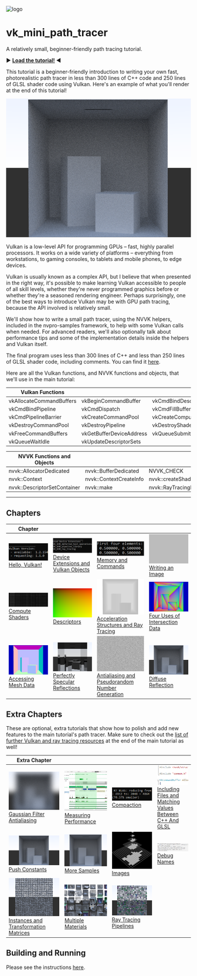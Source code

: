 ![logo](http://nvidianews.nvidia.com/_ir/219/20157/NV_Designworks_logo_horizontal_greenblack.png)

# vk_mini_path_tracer

A relatively small, beginner-friendly path tracing tutorial.

:arrow_forward: **[Load the tutorial!](https://nvpro-samples.github.io/vk_mini_path_tracer/index.html)** :arrow_backward:

This tutorial is a beginner-friendly introduction to writing your own fast,
photorealistic path tracer in less than 300 lines of C++ code and 250 lines of
GLSL shader code using Vulkan. Here's an example of what you'll render at the
end of this tutorial!

![](docs/images/12-vk_mini_path_tracer.png)

Vulkan is a low-level API for programming GPUs – fast, highly parallel processors.
It works on a wide variety of platforms – everything from workstations, to
gaming consoles, to tablets and mobile phones, to edge devices.

Vulkan is usually known as a complex API, but I believe that when presented in
the right way, it's possible to make learning Vulkan accessible to people of all
skill levels, whether they're never programmed graphics before or whether
they're a seasoned rendering engineer. Perhaps surprisingly, one of the best
ways to introduce Vulkan may be with GPU path tracing, because the API involved
is relatively small.

We'll show how to write a small path tracer, using the NVVK helpers, included in
the nvpro-samples framework, to help with some Vulkan calls when needed.
For advanced readers, we'll also optionally talk about performance tips and some
of the implementation details inside the helpers and Vulkan itself.

The final program uses less than 300 lines of C++ and less than 250 lines of GLSL shader code, including comments. You can find it [here](https://github.com/nvpro-samples/vk_mini_path_tracer/blob/main/vk_mini_path_tracer).

Here are all the Vulkan functions, and NVVK functions and objects, that we'll use in the main tutorial:

| **Vulkan Functions**     |                          |                          |
| ------------------------ | ------------------------ | ------------------------ |
| vkAllocateCommandBuffers | vkBeginCommandBuffer     | vkCmdBindDescriptorSets  |
| vkCmdBindPipeline        | vkCmdDispatch            | vkCmdFillBuffer          |
| vkCmdPipelineBarrier     | vkCreateCommandPool      | vkCreateComputePipelines |
| vkDestroyCommandPool     | vkDestroyPipeline        | vkDestroyShaderModule    |
| vkFreeCommandBuffers     | vkGetBufferDeviceAddress | vkQueueSubmit            |
| vkQueueWaitIdle          | vkUpdateDescriptorSets   |                          |

| **NVVK Functions and Objects** |                         |                            |
| ------------------------------ | ----------------------- | -------------------------- |
| nvvk::AllocatorDedicated       | nvvk::BufferDedicated   | NVVK_CHECK                 |
| nvvk::Context                  | nvvk::ContextCreateInfo | nvvk::createShaderModule   |
| nvvk::DescriptorSetContainer   | nvvk::make              | nvvk::RayTracingBuilderKHR |

-------

## Chapters

| **Chapter**                                                  |                                                              |                                                              |                                                              |
| ------------------------------------------------------------ | ------------------------------------------------------------ | ------------------------------------------------------------ | ------------------------------------------------------------ |
| ![small](docs/images/1-thumbnail.png)<br/>[Hello, Vulkan!](https://nvpro-samples.github.io/vk_mini_path_tracer/index.html#hello,vulkan!) | ![small](docs/images/2-thumbnail.png)<br/>[Device Extensions and Vulkan Objects](https://nvpro-samples.github.io/vk_mini_path_tracer/index.html#deviceextensionsandvulkanobjects) | ![small](docs/images/3-thumbnail.png)<br/>[Memory and Commands](https://nvpro-samples.github.io/vk_mini_path_tracer/index.html#memory) | ![small](docs/images/4-gray.png)<br/>[Writing an Image](https://nvpro-samples.github.io/vk_mini_path_tracer/index.html#writinganimage) |
| ![small](docs/images/5-thumbnail.png)<br/>[Compute Shaders](https://nvpro-samples.github.io/vk_mini_path_tracer/index.html#computeshaders) | ![small](docs/images/6-descriptors.png)<br/>[Descriptors](https://nvpro-samples.github.io/vk_mini_path_tracer/index.html#descriptors) | ![small](docs/images/7-depthMap.png)<br/>[Acceleration Structures and Ray Tracing](https://nvpro-samples.github.io/vk_mini_path_tracer/index.html#descriptors) | ![small](docs/images/8-barycentricCoordinates.png)<br/>[Four Uses of Intersection Data](https://nvpro-samples.github.io/vk_mini_path_tracer/index.html#fourusesofintersectiondata) |
| ![small](docs/images/9-normals.png)<br/>[Accessing Mesh Data](https://nvpro-samples.github.io/vk_mini_path_tracer/index.html#accessingmeshdata) | ![small](docs/images/10-reflectionPt3.png)<br/>[Perfectly Specular Reflections](https://nvpro-samples.github.io/vk_mini_path_tracer/index.html#perfectlyspecularreflections) | ![small](docs/images/11-randomNoise.png)<br/>[Antialiasing and Pseudorandom Number Generation](https://nvpro-samples.github.io/vk_mini_path_tracer/index.html#antialiasingandpseudorandomnumbergeneration) | ![small](docs/images/12-vk_mini_path_tracer.png)<br/>[Diffuse Reflection](https://nvpro-samples.github.io/vk_mini_path_tracer/index.html#diffusereflection) |

## Extra Chapters

These are optional, extra tutorials that show how to polish and add new features to the main tutorial's path tracer. Make sure to check out the [list of further Vulkan and ray tracing resources](https://nvpro-samples.github.io/vk_mini_path_tracer/index.html#pnext:goingfurther/furtherreading) at the end of the main tutorial as well!

| **Extra Chapter**                                            |                                                              |                                                              |                                                              |
| ------------------------------------------------------------ | ------------------------------------------------------------ | ------------------------------------------------------------ | ------------------------------------------------------------ |
| ![](docs/images/e1-gaussianBlur.png)<br/> [Gaussian Filter Antialiasing](https://nvpro-samples.github.io/vk_mini_path_tracer/extras.html#gaussianfilterantialiasing) | ![](docs/images/e2-zoomRange.png)<br/>[Measuring Performance](https://nvpro-samples.github.io/vk_mini_path_tracer/extras.html#measuringperformance) | ![](docs/images/e3-thumbnail.png)<br/>[Compaction](https://nvpro-samples.github.io/vk_mini_path_tracer/extras.html#compaction) | ![](docs/images/e4-thumbnail.png)<br/>[Including Files and Matching Values Between C++ And GLSL](https://nvpro-samples.github.io/vk_mini_path_tracer/extras.html#includingfilesandmatchingvaluesbetweenc++andglsl) |
| ![](docs/images/e5-1024-600.png)<br/> [Push Constants](https://nvpro-samples.github.io/vk_mini_path_tracer/extras.html#pushconstants) | ![](docs/images/e6-output.png)<br/>[More Samples](https://nvpro-samples.github.io/vk_mini_path_tracer/extras.html#moresamples) | ![](docs/images/e7-sparse.png)<br/>[Images](https://nvpro-samples.github.io/vk_mini_path_tracer/extras.html#images) | ![](docs/images/e8-thumbnail.png)<br/>[Debug Names](https://nvpro-samples.github.io/vk_mini_path_tracer/extras.html#debugnames) |
| ![](docs/images/e9-result.png)<br/>[Instances and Transformation Matrices](https://nvpro-samples.github.io/vk_mini_path_tracer/extras.html#instancesandtransformationmatrices) | ![](docs/images/e10-closeup.png)<br/>[Multiple Materials](https://nvpro-samples.github.io/vk_mini_path_tracer/extras.html#multiplematerials) | ![](docs/images/e11-output-3.png)<br/>[Ray Tracing Pipelines](https://nvpro-samples.github.io/vk_mini_path_tracer/extras.html#raytracingpipelines) |                                                              |

## Building and Running

Please see the instructions [here](https://nvpro-samples.github.io/vk_mini_path_tracer/index.html#hello,vulkan!/settingupyourdevelopmentenvironment).

